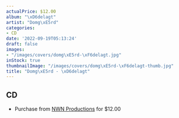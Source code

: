 ```yaml
---
actualPrice: $12.00
album: "\xD6delagt"
artist: "Domg\xE5rd"
categories:
- CD
date: '2022-09-19T05:13:24'
draft: false
images:
- "/images/covers/domg\xE5rd-\xF6delagt.jpg"
inStock: true
thumbnailImage: "/images/covers/domg\xE5rd-\xF6delagt-thumb.jpg"
title: "Domg\xE5rd - \xD6delagt"
---
```


## CD
* Purchase from [NWN Productions](http://shop.nwnprod.com/index.php?route=product/product&path=93&product_id=27882&sort=pd.name&order=ASC) for $12.00
